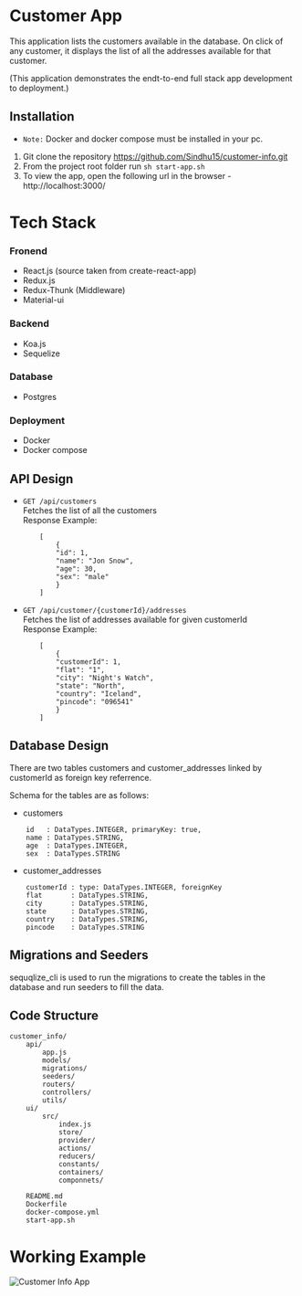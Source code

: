 # Customer App 

This application lists the customers available in the database. On click of any customer, it displays the list of all the addresses available for that customer.

(This application demonstrates the endt-to-end full stack app development to deployment.)
## Installation
- `Note:` Docker and docker compose must be installed in your pc.

1. Git clone the repository https://github.com/Sindhu15/customer-info.git
2. From the project root folder run `sh start-app.sh`
2. To view the app, open the following url in the browser - http://localhost:3000/

# Tech Stack

### Fronend
- React.js (source taken from create-react-app)
- Redux.js
- Redux-Thunk (Middleware)
- Material-ui

### Backend

- Koa.js
- Sequelize

### Database
- Postgres

### Deployment

- Docker
- Docker compose

## API Design

- `GET /api/customers` \
    Fetches the list of all the customers \
    Response Example:
    ```
        [
            {
            "id": 1,
            "name": "Jon Snow",
            "age": 30,
            "sex": "male"
            }
        ]
    ```
- `GET /api/customer/{customerId}/addresses` \
Fetches the list of addresses available for given customerId\
Response Example:
    ```
        [
            {
            "customerId": 1,
            "flat": "1",
            "city": "Night's Watch",
            "state": "North",
            "country": "Iceland",
            "pincode": "096541"
            }
        ]
    ```
## Database Design
There are two tables customers and customer_addresses linked by customerId as foreign key referrence.

Schema for the tables are as follows:

- customers
```
    id   : DataTypes.INTEGER, primaryKey: true,
    name : DataTypes.STRING,
    age  : DataTypes.INTEGER,
    sex  : DataTypes.STRING
```
- customer_addresses
```
    customerId : type: DataTypes.INTEGER, foreignKey  
    flat       : DataTypes.STRING,
    city       : DataTypes.STRING,
    state      : DataTypes.STRING,
    country    : DataTypes.STRING,
    pincode    : DataTypes.STRING
```


## Migrations and Seeders
sequqlize_cli is used to run the migrations to create the tables in the database and run seeders to fill the data.

## Code Structure
```
customer_info/
    api/
        app.js
        models/
        migrations/
        seeders/
        routers/
        controllers/
        utils/
    ui/
        src/
            index.js
            store/
            provider/
            actions/
            reducers/
            constants/
            containers/
            componnets/

    README.md
    Dockerfile
    docker-compose.yml
    start-app.sh
```

# Working Example

![Customer Info App](gif/customerInfoApp.gif)